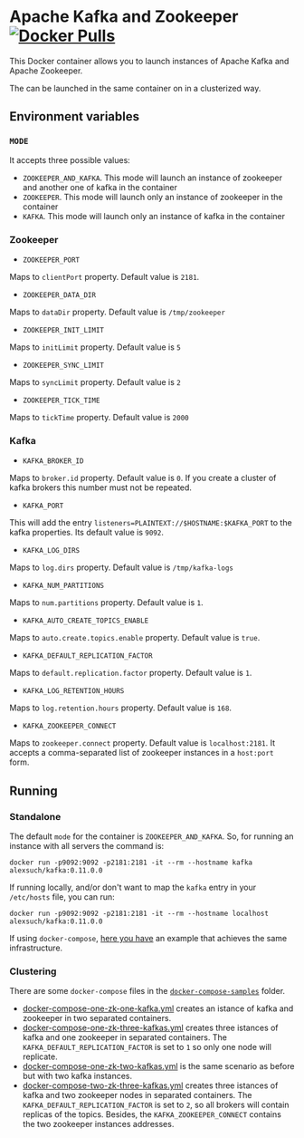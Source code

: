 # Apache Kafka and Zookeeper [![Docker Pulls](https://img.shields.io/docker/pulls/alexsuch/kafka.svg)](https://hub.docker.com/r/alexsuch/angular-cli/)

This Docker container allows you to launch instances of Apache Kafka and Apache Zookeeper.

The can be launched in the same container on in a clusterized way.

## Environment variables

### `MODE`

It accepts three possible values:
 - `ZOOKEEPER_AND_KAFKA`. This mode will launch an instance of zookeeper and another one of kafka in the container
 - `ZOOKEEPER`. This mode will launch only an instance of zookeeper in the container
 - `KAFKA`. This mode will launch only an instance of kafka in the container

### Zookeeper

* `ZOOKEEPER_PORT`

Maps to `clientPort` property. Default value is `2181`.

* `ZOOKEEPER_DATA_DIR`

Maps to `dataDir` property. Default value is `/tmp/zookeeper`

* `ZOOKEEPER_INIT_LIMIT`

Maps to `initLimit` property. Default value is `5`

* `ZOOKEEPER_SYNC_LIMIT`

Maps to `syncLimit` property. Default value is `2`

* `ZOOKEEPER_TICK_TIME`

Maps to `tickTime` property. Default value is `2000`

### Kafka

* `KAFKA_BROKER_ID`

Maps to `broker.id` property. Default value is `0`. If you create a cluster of kafka brokers this number must not be repeated.

* `KAFKA_PORT`

This will add the entry `listeners=PLAINTEXT://$HOSTNAME:$KAFKA_PORT` to the kafka properties. Its default value is `9092`.

* `KAFKA_LOG_DIRS`

Maps to `log.dirs` property. Default value is `/tmp/kafka-logs`

* `KAFKA_NUM_PARTITIONS`

Maps to `num.partitions` property. Default value is `1`.

* `KAFKA_AUTO_CREATE_TOPICS_ENABLE`

Maps to `auto.create.topics.enable` property. Default value is `true`.

* `KAFKA_DEFAULT_REPLICATION_FACTOR`

Maps to `default.replication.factor` property. Default value is `1`.

* `KAFKA_LOG_RETENTION_HOURS`

Maps to `log.retention.hours` property. Default value is `168`.

* `KAFKA_ZOOKEEPER_CONNECT`

Maps to `zookeeper.connect` property. Default value is `localhost:2181`. It accepts a comma-separated list of zookeeper instances in a `host:port` form.

## Running

### Standalone

The default `mode` for the container is `ZOOKEEPER_AND_KAFKA`. So, for running an instance with all servers the command is:

`docker run -p9092:9092 -p2181:2181 -it --rm --hostname kafka alexsuch/kafka:0.11.0.0`

If running locally, and/or don't want to map the `kafka` entry in your `/etc/hosts` file, you can run:

`docker run -p9092:9092 -p2181:2181 -it --rm --hostname localhost alexsuch/kafka:0.11.0.0`

If using `docker-compose`, [here you have](https://github.com/alejandroSuch/docker-kafka/blob/master/docker-compose-samples/docker-compose-all-in-a-server.yml) an example that achieves the same infrastructure.

### Clustering

There are some `docker-compose` files in the [`docker-compose-samples`](https://github.com/alejandroSuch/docker-kafka/tree/master/docker-compose-samples) folder.

- [docker-compose-one-zk-one-kafka.yml](https://github.com/alejandroSuch/docker-kafka/blob/master/docker-compose-samples/docker-compose-one-zk-one-kafka.yml) creates an istance of kafka and zookeeper in two separated containers.
- [docker-compose-one-zk-three-kafkas.yml](https://github.com/alejandroSuch/docker-kafka/blob/master/docker-compose-samples/docker-compose-one-zk-three-kafkas.yml) creates three istances of kafka and one zookeeper in separated containers. The `KAFKA_DEFAULT_REPLICATION_FACTOR` is set to `1` so only one node will replicate.
- [docker-compose-one-zk-two-kafkas.yml](https://github.com/alejandroSuch/docker-kafka/blob/master/docker-compose-samples/docker-compose-one-zk-two-kafkas.yml) is the same scenario as before but with two kafka instances.
- [docker-compose-two-zk-three-kafkas.yml](https://github.com/alejandroSuch/docker-kafka/blob/master/docker-compose-samples/docker-compose-two-zk-three-kafkas.yml) creates three istances of kafka and two zookeeper nodes in separated containers. The `KAFKA_DEFAULT_REPLICATION_FACTOR` is set to `2`, so all brokers will contain replicas of the topics. Besides, the `KAFKA_ZOOKEEPER_CONNECT` contains the two zookeeper instances addresses.
